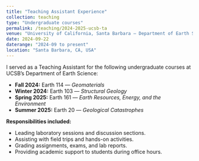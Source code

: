 ```yaml
---
title: "Teaching Assistant Experience"
collection: teaching
type: "Undergraduate courses"
permalink: /teaching/2024-2025-ucsb-ta
venue: "University of California, Santa Barbara — Department of Earth Science"
date: 2024-09-22
daterange: "2024-09 to present"
location: "Santa Barbara, CA, USA"
---
```


I served as a Teaching Assistant for the following undergraduate courses at UCSB’s Department of Earth Science:

- **Fall 2024:** Earth 114 — *Geomaterials*  
- **Winter 2024:** Earth 103 — *Structural Geology*  
- **Spring 2025:** Earth 161 — *Earth Resources, Energy, and the Environment*  
- **Summer 2025:** Earth 20 — *Geological Catastrophes*  

**Responsibilities included:**  
- Leading laboratory sessions and discussion sections.  
- Assisting with field trips and hands-on activities.  
- Grading assignments, exams, and lab reports.  
- Providing academic support to students during office hours.  
